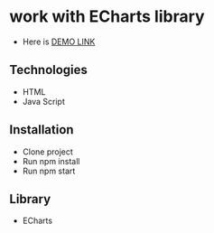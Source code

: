 # work with ECharts library

- Here is [DEMO LINK](https://oksana-logos-frontend.github.io/work_with_ECharts_library/)

## Technologies
- HTML
- Java Script

## Installation

- Clone project
- Run npm install
- Run npm start

## Library
- ECharts
